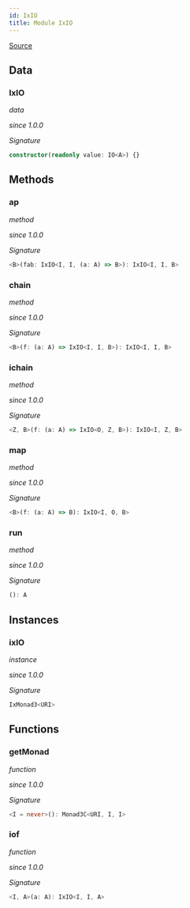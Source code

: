 ```yaml
---
id: IxIO
title: Module IxIO
---
```


[Source](https://github.com/gcanti/fp-ts/blob/master/src/IxIO.ts)

## Data

### IxIO

_data_

_since 1.0.0_

_Signature_

```ts
constructor(readonly value: IO<A>) {}
```

## Methods

### ap

_method_

_since 1.0.0_

_Signature_

```ts
<B>(fab: IxIO<I, I, (a: A) => B>): IxIO<I, I, B>
```

### chain

_method_

_since 1.0.0_

_Signature_

```ts
<B>(f: (a: A) => IxIO<I, I, B>): IxIO<I, I, B>
```

### ichain

_method_

_since 1.0.0_

_Signature_

```ts
<Z, B>(f: (a: A) => IxIO<O, Z, B>): IxIO<I, Z, B>
```

### map

_method_

_since 1.0.0_

_Signature_

```ts
<B>(f: (a: A) => B): IxIO<I, O, B>
```

### run

_method_

_since 1.0.0_

_Signature_

```ts
(): A
```

## Instances

### ixIO

_instance_

_since 1.0.0_

_Signature_

```ts
IxMonad3<URI>
```

## Functions

### getMonad

_function_

_since 1.0.0_

_Signature_

```ts
<I = never>(): Monad3C<URI, I, I>
```

### iof

_function_

_since 1.0.0_

_Signature_

```ts
<I, A>(a: A): IxIO<I, I, A>
```
